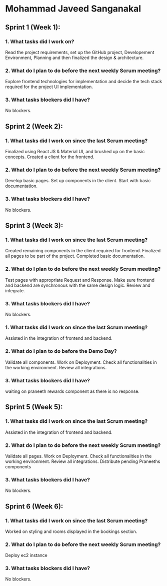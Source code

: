 # Mohammad Javeed Sanganakal

## Sprint 1 (Week 1):

### 1. What tasks did I work on?

Read the project requirements, set up the GitHub project, Developement Environment, Planning and then finalized the design & architecture.

### 2. What do I plan to do before the next weekly Scrum meeting?

Explore frontend technologies for implementation and decide the tech stack required for the project UI implementation.

### 3. What tasks blockers did I have?

No blockers.

## Sprint 2 (Week 2):

### 1. What tasks did I work on since the last Scrum meeting?

Finalized using React JS &  Material UI, and brushed up on the basic concepts. Created a client for the frontend.

### 2. What do I plan to do before the next weekly Scrum meeting?

Develop basic pages. Set up components in the client. Start with basic documentation.

### 3. What tasks blockers did I have?

No blockers.

## Sprint 3 (Week 3):

### 1. What tasks did I work on since the last Scrum meeting?

Created remaining components in the client required for frontend. Finalized all pages to be part of the project. Completed basic documentation.

### 2. What do I plan to do before the next weekly Scrum meeting?

Test pages with appropriate Request and Response. Make sure frontend and backend are synchronous with the same design logic. Review and integrate.

### 3. What tasks blockers did I have?

No blockers.

### 1. What tasks did I work on since the last Scrum meeting?

Assisted in the integration of frontend and backend.

### 2. What do I plan to do before the Demo Day?

Validate all components. Work on Deployment. Check all functionalities in the working environment. Review all integrations.
### 3. What tasks blockers did I have?

waiting on praneeth rewards component as there is no response.

## Sprint 5 (Week 5):

### 1. What tasks did I work on since the last Scrum meeting?

Assisted in the integration of frontend and backend.

### 2. What do I plan to do before the next weekly Scrum meeting?

Validate all pages. Work on Deployment.
Check all functionalities in the working environment.
Review all integrations.
Distribute pending Praneeths components

### 3. What tasks blockers did I have?

No blockers.

## Sprint 6 (Week 6):

### 1. What tasks did I work on since the last Scrum meeting?

Worked on styling and rooms displayed in the bookings section.

### 2. What do I plan to do before the next weekly Scrum meeting?

Deploy ec2 instance

### 3. What tasks blockers did I have?

No blockers.




